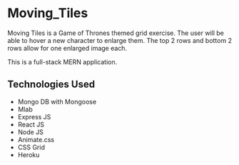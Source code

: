 # Moving_Tiles

Moving Tiles is a Game of Thrones themed grid exercise. The user will be able to hover a new character to enlarge them. The top 2 rows and bottom 2 rows allow for one enlarged image each. 

This is a full-stack MERN application. 


## Technologies Used
* Mongo DB with Mongoose
* Mlab
* Express JS 
* React JS 
* Node JS 
* Animate.css
* CSS Grid
* Heroku